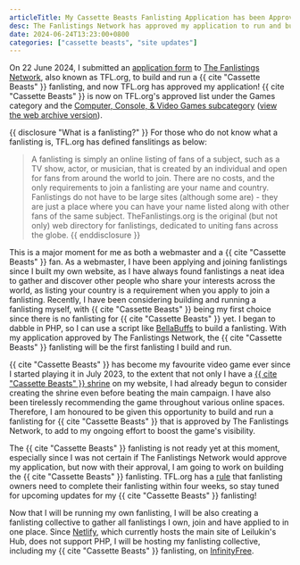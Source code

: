 ```yaml
---
articleTitle: My Cassette Beasts Fanlisting Application has been Approved
desc: The Fanlistings Network has approved my application to run and build a Cassette Beasts fanlisting.
date: 2024-06-24T13:23:00+0800
categories: ["cassette beasts", "site updates"]
---
```


On 22 June 2024, I submitted an [application form](https://thefanlistings.org/start/apply.php) to [The Fanlistings Network](https://thefanlistings.org/), also known as TFL.org, to build and run a {{ cite "Cassette Beasts" }} fanlisting, and now TFL.org has approved my application! {{ cite "Cassette Beasts" }} is now on TFL.org's approved list under the Games category and the [Computer, Console, & Video Games subcategory](https://www.thefanlistings.org/browse.php?show=games&start=8) ([view the web archive version](https://web.archive.org/web/20240624045621/https%3A%2F%2Fwww.thefanlistings.org%2Fbrowse.php%3Fshow%3Dgames%26start%3D8)).

{{ disclosure "What is a fanlisting?" }}
For those who do not know what a fanlisting is, TFL.org has defined fanslitings as below:
> A fanlisting is simply an online listing of fans of a subject, such as a TV show, actor, or musician, that is created by an individual and open for fans from around the world to join. There are no costs, and the only requirements to join a fanlisting are your name and country. Fanlistings do not have to be large sites (although some are) - they are just a place where you can have your name listed along with other fans of the same subject. TheFanlistings.org is the original (but not only) web directory for fanlistings, dedicated to uniting fans across the globe.
{{ enddisclosure }}

This is a major moment for me as both a webmaster and a  {{ cite "Cassette Beasts" }} fan. As a webmaster, I have been applying and joining fanlistings since I built my own website, as I have always found fanlistings a neat idea to gather and discover other people who share your interests across the world, as listing your country is a requirement when you apply to join a fanlisting. Recently, I have been considering building and running a fanlisting myself, with {{ cite "Cassette Beasts" }} being my first choice since there is no fanlisting for {{ cite "Cassette Beasts" }} yet. I began to dabble in PHP, so I can use a script like [BellaBuffs](https://www.jemjabella.co.uk/scripts/bellabuffs/) to build a fanlisting. With my application approved by The Fanlistings Network, the {{ cite "Cassette Beasts" }}  fanlisting will be the first fanlisting I build and run.

{{ cite "Cassette Beasts" }}  has become my favourite video game ever since I started playing it in July 2023, to the extent that not only I have a [{{ cite "Cassette Beasts" }} shrine](/shrines/cassettebeasts) on my website, I had already begun to consider creating the shrine even before beating the main campaign. I have also been tirelessly recommending the game throughout various online spaces. Therefore, I am honoured to be given this opportunity to build and run a fanlisting for {{ cite "Cassette Beasts" }} that is approved by The Fanlistings Network, to add to my ongoing effort to boost the game's visibility.

The {{ cite "Cassette Beasts" }} fanlisting is not ready yet at this moment, especially since I was not certain if The Fanlistings Network would approve my application, but now with their approval, I am going to work on building the {{ cite "Cassette Beasts" }} fanlisting. TFL.org has a [rule](https://thefanlistings.org/start/rules.php) that fanlisting owners need to complete their fanlisting within four weeks, so stay tuned for upcoming updates for my {{ cite "Cassette Beasts" }} fanlisting!

Now that I will be running my own fanlisting, I will be also creating a fanlisting collective to gather all fanlistings I own, join and have applied to in one place. Since [Netlify](https://www.netlify.com/), which currently hosts the main site of Leilukin's Hub, does not support PHP, I will be hosting my fanlisting collective, including my {{ cite "Cassette Beasts" }} fanlisting, on [InfinityFree](https://www.infinityfree.com/).
